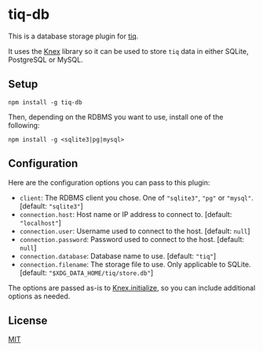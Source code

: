 tiq-db
======

This is a database storage plugin for [tiq](http://github.com/imiric/tiq).

It uses the [Knex](http://knexjs.org/) library so it can be used to store
`tiq` data in either SQLite, PostgreSQL or MySQL.


Setup
-----
```
npm install -g tiq-db
```

Then, depending on the RDBMS you want to use, install one of the following:
```
npm install -g <sqlite3|pg|mysql>
```


Configuration
-------------

Here are the configuration options you can pass to this plugin:

- `client`: The RDBMS client you chose. One of `"sqlite3"`, `"pg"` or `"mysql"`.
    [default: `"sqlite3"`]
- `connection.host`: Host name or IP address to connect to.
    [default: `"localhost"`]
- `connection.user`: Username used to connect to the host. [default: `null`]
- `connection.password`: Password used to connect to the host. [default: `null`]
- `connection.database`: Database name to use. [default: `"tiq"`]
- `connection.filename`: The storage file to use. Only applicable to SQLite.
    [default: `"$XDG_DATA_HOME/tiq/store.db"`]

The options are passed as-is to
[Knex.initialize](http://knexjs.org/#Initialize), so you can include additional
options as needed.


License
-------

[MIT](LICENSE)
